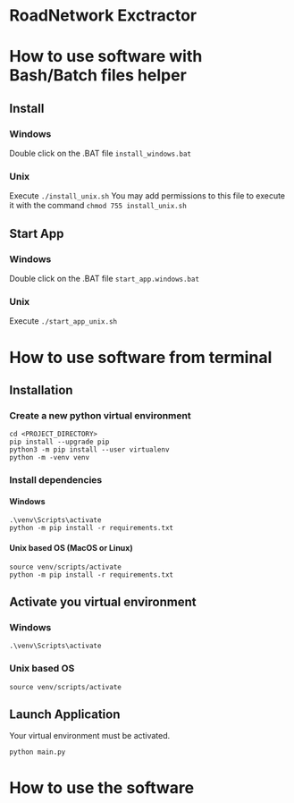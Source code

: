 # RoadNetwork Exctractor

# How to use software with Bash/Batch files helper 
## Install
### Windows
Double click on the .BAT file `install_windows.bat`

### Unix
Execute `./install_unix.sh`
You may add permissions to this file to execute it with the command `chmod 755 install_unix.sh`

## Start App
### Windows
Double click on the .BAT file `start_app.windows.bat`

### Unix 
Execute `./start_app_unix.sh`

# How to use software from terminal

## Installation
### Create a new python virtual environment
``` shell
cd <PROJECT_DIRECTORY>
pip install --upgrade pip
python3 -m pip install --user virtualenv
python -m -venv venv
```

### Install dependencies

#### Windows

```
.\venv\Scripts\activate
python -m pip install -r requirements.txt
```

#### Unix based OS (MacOS or Linux)

```
source venv/scripts/activate
python -m pip install -r requirements.txt
```

## Activate you virtual environment 

### Windows
```
.\venv\Scripts\activate
```

### Unix based OS
```
source venv/scripts/activate
```

## Launch Application
Your virtual environment must be activated.

```
python main.py
```

# How to use the software 